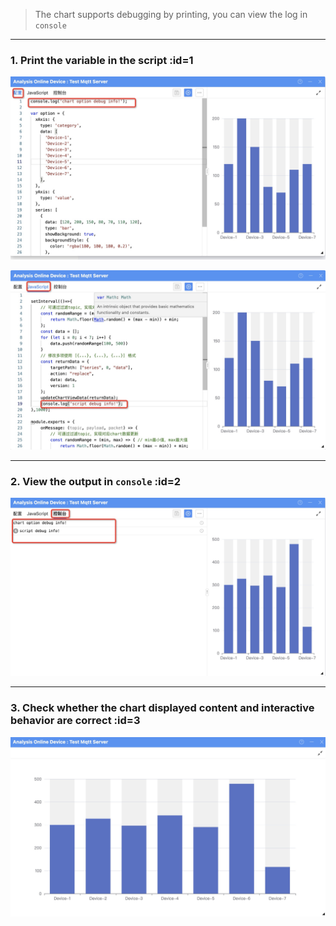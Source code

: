 > The chart supports debugging by printing, you can view the log in `console`

---

### 1. Print the variable in the script :id=1

![Output in settings](_media/debug/1.jpg ':size=600')

![Output in script](_media/debug/2.jpg ':size=600')

---

### 2. View the output in `console` :id=2

![View in console](_media/debug/3.jpg ':size=600')

---

### 3. Check whether the chart displayed content and interactive behavior are correct :id=3

![View chart behavior](_media/debug/4.jpg ':size=600')
